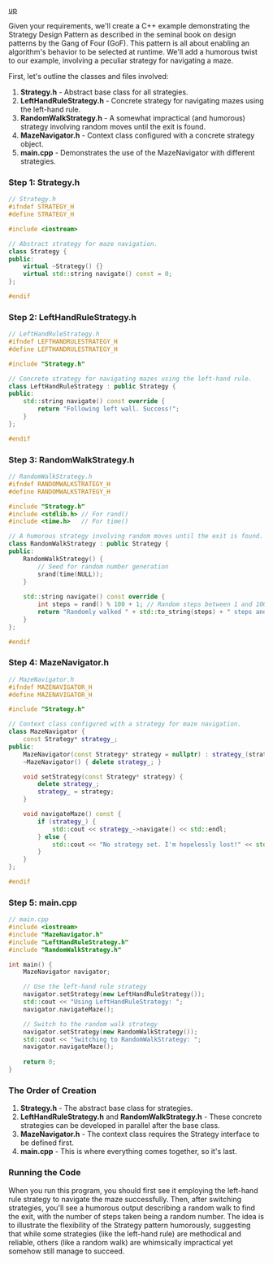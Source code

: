 [up](../README.md)

Given your requirements, we'll create a C++ example demonstrating the Strategy Design Pattern as described in the seminal book on design patterns by the Gang of Four (GoF). This pattern is all about enabling an algorithm's behavior to be selected at runtime. We'll add a humorous twist to our example, involving a peculiar strategy for navigating a maze.

First, let's outline the classes and files involved:

1. **Strategy.h** - Abstract base class for all strategies.
2. **LeftHandRuleStrategy.h** - Concrete strategy for navigating mazes using the left-hand rule.
3. **RandomWalkStrategy.h** - A somewhat impractical (and humorous) strategy involving random moves until the exit is found.
4. **MazeNavigator.h** - Context class configured with a concrete strategy object.
5. **main.cpp** - Demonstrates the use of the MazeNavigator with different strategies.

### Step 1: Strategy.h

```cpp
// Strategy.h
#ifndef STRATEGY_H
#define STRATEGY_H

#include <iostream>

// Abstract strategy for maze navigation.
class Strategy {
public:
    virtual ~Strategy() {}
    virtual std::string navigate() const = 0;
};

#endif
```

### Step 2: LeftHandRuleStrategy.h

```cpp
// LeftHandRuleStrategy.h
#ifndef LEFTHANDRULESTRATEGY_H
#define LEFTHANDRULESTRATEGY_H

#include "Strategy.h"

// Concrete strategy for navigating mazes using the left-hand rule.
class LeftHandRuleStrategy : public Strategy {
public:
    std::string navigate() const override {
        return "Following left wall. Success!";
    }
};

#endif
```

### Step 3: RandomWalkStrategy.h

```cpp
// RandomWalkStrategy.h
#ifndef RANDOMWALKSTRATEGY_H
#define RANDOMWALKSTRATEGY_H

#include "Strategy.h"
#include <stdlib.h> // For rand()
#include <time.h>   // For time()

// A humorous strategy involving random moves until the exit is found.
class RandomWalkStrategy : public Strategy {
public:
    RandomWalkStrategy() {
        // Seed for random number generation
        srand(time(NULL));
    }
    
    std::string navigate() const override {
        int steps = rand() % 100 + 1; // Random steps between 1 and 100
        return "Randomly walked " + std::to_string(steps) + " steps and somehow found the exit!";
    }
};

#endif
```

### Step 4: MazeNavigator.h

```cpp
// MazeNavigator.h
#ifndef MAZENAVIGATOR_H
#define MAZENAVIGATOR_H

#include "Strategy.h"

// Context class configured with a strategy for maze navigation.
class MazeNavigator {
    const Strategy* strategy_;
public:
    MazeNavigator(const Strategy* strategy = nullptr) : strategy_(strategy) {}
    ~MazeNavigator() { delete strategy_; }

    void setStrategy(const Strategy* strategy) {
        delete strategy_;
        strategy_ = strategy;
    }

    void navigateMaze() const {
        if (strategy_) {
            std::cout << strategy_->navigate() << std::endl;
        } else {
            std::cout << "No strategy set. I'm hopelessly lost!" << std::endl;
        }
    }
};

#endif
```

### Step 5: main.cpp

```cpp
// main.cpp
#include <iostream>
#include "MazeNavigator.h"
#include "LeftHandRuleStrategy.h"
#include "RandomWalkStrategy.h"

int main() {
    MazeNavigator navigator;

    // Use the left-hand rule strategy
    navigator.setStrategy(new LeftHandRuleStrategy());
    std::cout << "Using LeftHandRuleStrategy: ";
    navigator.navigateMaze();

    // Switch to the random walk strategy
    navigator.setStrategy(new RandomWalkStrategy());
    std::cout << "Switching to RandomWalkStrategy: ";
    navigator.navigateMaze();
    
    return 0;
}
```

### The Order of Creation
1. **Strategy.h** - The abstract base class for strategies.
2. **LeftHandRuleStrategy.h** and **RandomWalkStrategy.h** - These concrete strategies can be developed in parallel after the base class.
3. **MazeNavigator.h** - The context class requires the Strategy interface to be defined first.
4. **main.cpp** - This is where everything comes together, so it's last.

### Running the Code
When you run this program, you should first see it employing the left-hand rule strategy to navigate the maze successfully. Then, after switching strategies, you'll see a humorous output describing a random walk to find the exit, with the number of steps taken being a random number. The idea is to illustrate the flexibility of the Strategy pattern humorously, suggesting that while some strategies (like the left-hand rule) are methodical and reliable, others (like a random walk) are whimsically impractical yet somehow still manage to succeed.
